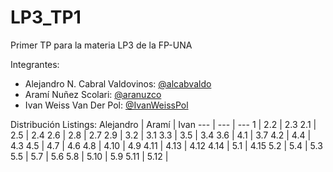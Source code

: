 # LP3_TP1
Primer TP para la materia LP3 de la FP-UNA

Integrantes:
  - Alejandro N. Cabral Valdovinos: [@alcabvaldo](https://github.com/alcabvaldo)
  - Aramí Nuñez Scolari: [@aranuzco](https://github.com/aranusco)
  - Ivan Weiss Van Der Pol: [@IvanWeissPol](https://github.com/IvanWeissPol)
 
Distribución Listings:
Alejandro | Aramí | Ivan 
--- | --- | --- 
1	|	2.2	|	2.3
2.1	|	2.5	|	2.4
2.6	|	2.8	|	2.7
2.9	|	3.2	|	3.1
3.3	|	3.5	|	3.4
3.6	|	4.1	|	3.7
4.2	|	4.4	|	4.3
4.5	|	4.7	|	4.6
4.8	|	4.10	|	4.9
4.11	|	4.13	|	4.12
4.14	|	5.1	|	4.15
5.2	|	5.4	|	5.3
5.5	|	5.7	|	5.6
5.8	|	5.10	|	5.9
5.11	|	5.12	|	
